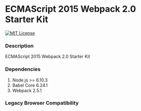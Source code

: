 ECMAScript 2015 Webpack 2.0 Starter Kit
============================================
[![MIT License][license-image]][license-url]

### Description
ECMAScript 2015 Webpack 2.0 Starter Kit

### Dependencies
1. Node.js >= 6.10.3
2. Babel Core 6.24.1
3. Webpack 2.5.1

### Legacy Browser Compatibility

[license-url]: LICENSE
[license-image]: http://img.shields.io/badge/license-MIT-000000.svg?style=flat-square